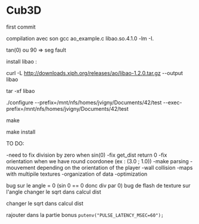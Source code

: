# Cub3D

first commit

compilation avec son
gcc ao_example.c libao.so.4.1.0 -lm -I.


tan(0) ou 90 => seg fault

install libao :

curl -L http://downloads.xiph.org/releases/ao/libao-1.2.0.tar.gz --output libao

tar -xf libao

./configure --prefix=/mnt/nfs/homes/jvigny/Documents/42/test --exec-prefix=/mnt/nfs/homes/jvigny/Documents/42/test

make

make install


TO DO:

-need to fix division by zero when sin(0)
-fix get_dist return 0
-fix orientation when we have round coordonee (ex : (3.0 ; 1.0))
-make parsing
-mouvement depending on the orientation of the player
-wall collision
-maps with multipile textures
-organization of data
-optimization


bug sur le angle = 0 (sin 0 == 0 donc div par 0)
bug de flash de texture sur l'angle 
changer le sqrt dans calcul dist
<!-- bug de flash de texture sur l'angle  -->
changer le sqrt dans calcul dist

rajouter dans la partie bonus `putenv("PULSE_LATENCY_MSEC=60");`
